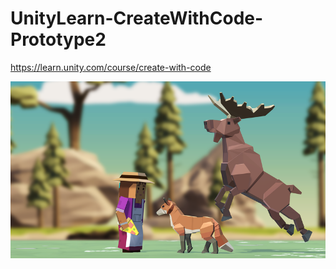 # UnityLearn-CreateWithCode-Prototype2
https://learn.unity.com/course/create-with-code

![alt text](https://raw.githubusercontent.com/blajh/UnityLearn-CreateWithCode-Prototype2/main/UnityLearn-CreateWithCode-Prototype2.png)

